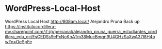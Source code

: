 # WordPress-Local-Host
WordPress Local Host
http://808am.local/
Alejandro Pruna
Back up https://institutocordillera-my.sharepoint.com/:f:/g/personal/alejandro_pruna_guerra_estudiantes_cordillera_edu_ec/EsCEDSs9ePxNoKnATm38MucBmqn9U4GHzSaXwA37I8H4ow?e=OeSpFe
